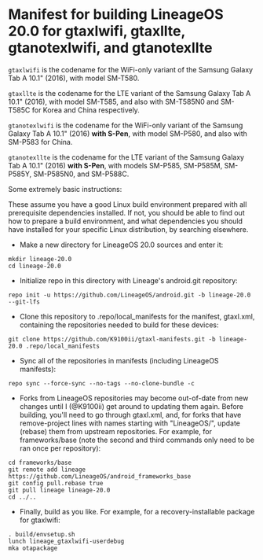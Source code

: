 # Manifest for building LineageOS 20.0 for gtaxlwifi, gtaxllte, gtanotexlwifi, and gtanotexllte

`gtaxlwifi` is the codename for the WiFi-only variant of the Samsung Galaxy Tab A 10.1" (2016), with model SM-T580.

`gtaxllte` is the codename for the LTE variant of the Samsung Galaxy Tab A 10.1" (2016), with model SM-T585, and also with SM-T585N0 and SM-T585C for Korea and China respectively.

`gtanotexlwifi` is the codename for the WiFi-only variant of the Samsung Galaxy Tab A 10.1" (2016) **with S-Pen**, with model SM-P580, and also with SM-P583 for China.

`gtanotexllte` is the codename for the LTE variant of the Samsung Galaxy Tab A 10.1" (2016) **with S-Pen**, with models SM-P585, SM-P585M, SM-P585Y, SM-P585N0, and SM-P588C.

Some extremely basic instructions:

These assume you have a good Linux build environment prepared with all prerequisite dependencies installed. If not, you should be able to find out how to prepare a build environment, and what dependencies you should have installed for your specific Linux distribution, by searching elsewhere.

- Make a new directory for LineageOS 20.0 sources and enter it:
```
mkdir lineage-20.0
cd lineage-20.0
```

- Initialize repo in this directory with Lineage's android.git repository:
```
repo init -u https://github.com/LineageOS/android.git -b lineage-20.0 --git-lfs
```

- Clone this repository to .repo/local_manifests for the manifest, gtaxl.xml, containing the repositories needed to build for these devices:
```
git clone https://github.com/K9100ii/gtaxl-manifests.git -b lineage-20.0 .repo/local_manifests
```

- Sync all of the repositories in manifests (including LineageOS manifests):
```
repo sync --force-sync --no-tags --no-clone-bundle -c
```

- Forks from LineageOS repositories may become out-of-date from new changes until I (@K9100ii) get around to updating them again. Before building, you'll need to go through gtaxl.xml, and, for forks that have remove-project lines with names starting with "LineageOS/", update (rebase) them from upstream repositories. For example, for frameworks/base (note the second and third commands only need to be ran once per repository):
```
cd frameworks/base
git remote add lineage https://github.com/LineageOS/android_frameworks_base
git config pull.rebase true
git pull lineage lineage-20.0
cd ../..
```

- Finally, build as you like. For example, for a recovery-installable package for gtaxlwifi:
```
. build/envsetup.sh
lunch lineage_gtaxlwifi-userdebug
mka otapackage
```
